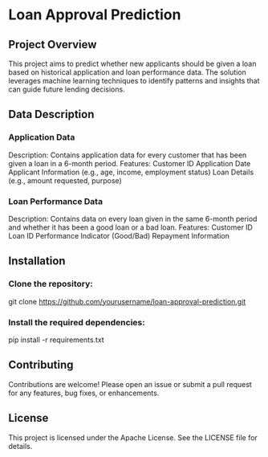 # Loan Approval Prediction

## Project Overview
This project aims to predict whether new applicants should be given a loan based on historical application and loan performance data. The solution leverages machine learning techniques to identify patterns and insights that can guide future lending decisions.

## Data Description
### Application Data
Description: Contains application data for every customer that has been given a loan in a 6-month period.
Features:
Customer ID
Application Date
Applicant Information (e.g., age, income, employment status)
Loan Details (e.g., amount requested, purpose)

### Loan Performance Data
Description: Contains data on every loan given in the same 6-month period and whether it has been a good loan or a bad loan.
Features:
Customer ID
Loan ID
Performance Indicator (Good/Bad)
Repayment Information


## Installation
### Clone the repository:
git clone https://github.com/yourusername/loan-approval-prediction.git

### Install the required dependencies:

pip install -r requirements.txt

## Contributing
Contributions are welcome! Please open an issue or submit a pull request for any features, bug fixes, or enhancements.

## License
This project is licensed under the Apache License. See the LICENSE file for details.
